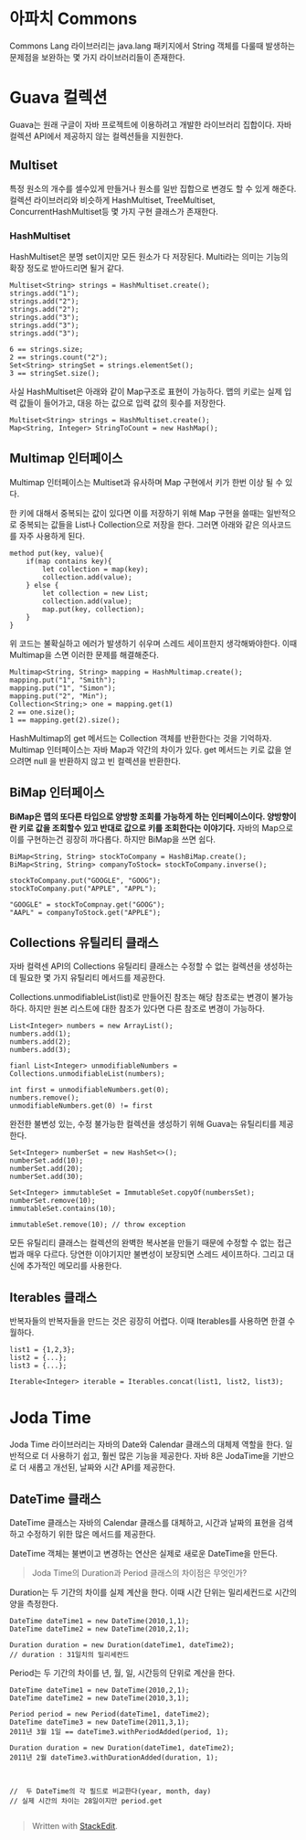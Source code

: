 # 아파치 Commons

Commons Lang 라이브러리는 java.lang 패키지에서 String 객체를 다룰때 발생하는 문제점을 보완하는 몇 가지 라이브러리들이 존재한다. 

# Guava 컬렉션

Guava는 원래 구글이 자바 프로젝트에 이용하려고 개발한 라이브러리 집합이다. 자바 컬렉션 API에서 제공하지 않는 컬렉션들을 지원한다. 

## Multiset

특정 원소의 개수를 셀수있게 만들거나 원소를 일반 집합으로 변경도 할 수 있게 해준다.  컬렉션 라이브러리와 비슷하게 HashMultiset, TreeMultiset, ConcurrentHashMultiset등 몇 가지 구현 클래스가 존재한다.

### HashMultiset
HashMultiset은 분명 set이지만 모든 원소가 다 저장된다. Multi라는 의미는 기능의 확장 정도로 받아드리면 될거 같다. 
```
Multiset<String> strings = HashMultiset.create();
strings.add("1");
strings.add("2");
strings.add("2");
strings.add("3");
strings.add("3");
strings.add("3");

6 == strings.size;
2 == strings.count("2");
Set<String> stringSet = strings.elementSet();
3 == stringSet.size();
```
사실 HashMultiset은 아래와 같이 Map구조로 표현이 가능하다. 맵의 키로는 실제 입력 값들이 들어가고, 대응 하는 값으로 입력 값의 횟수를 저장한다.
```
Multiset<String> strings = HashMultiset.create();
Map<String, Integer> StringToCount = new HashMap();
```

## Multimap 인터페이스

Multimap 인터페이스는 Multiset과 유사하며 Map 구현에서 키가 한번 이상 될 수 있다. 

한 키에 대해서 중복되는 값이 있다면 이를 저장하기 위해 Map 구현을 쓸때는 일반적으로 중복되는 값들을 List나 Collection으로 저장을 한다. 그러면 아래와 같은 의사코드를 자주 사용하게 된다.
```
method put(key, value){
	if(map contains key){
		let collection = map(key);
		collection.add(value);
	} else {
		let collection = new List;
		collection.add(value);
		map.put(key, collection);
	}
}
```
위 코드는 불확실하고 에러가 발생하기 쉬우며 스레드 세이프한지 생각해봐야한다. 이때 Multimap을 스면 이러한 문제를 해결해준다.

```
Multimap<String, String> mapping = HashMultimap.create();
mapping.put("1", "Smith");
mapping.put("1", "Simon");
mapping.put("2", "Min");
Collection<String;> one = mapping.get(1)
2 == one.size();
1 == mapping.get(2).size();
```
HashMultimap의  get 메서드는 Collection 객체를 반환한다는 것을 기억하자.
Multimap 인터페이스는 자바 Map과 약간의 차이가 있다. 
get 메서드는 키로 값을 얻으려면 null 을 반환하지 않고 빈 컬렉션을 반환한다. 

## BiMap 인터페이스

**BiMap은 맵의 또다른 타입으로 양방향 조회를 가능하게 하는 인터페이스이다. 양방향이란 키로 값을 조회할수 있고 반대로 값으로 키를 조회한다는 이야기다.** 자바의 Map으로 이를 구현하는건 굉장히 까다롭다. 하지만 BiMap을 쓰면 쉽다. 
```
BiMap<String, String> stockToCompany = HashBiMap.create();
BiMap<String, String> companyToStock= stockToCompany.inverse();

stockToCompany.put("GOOGLE", "GOOG");
stockToCompany.put("APPLE", "APPL");

"GOOGLE" = stockToCompnay.get("GOOG");
"AAPL" = companyToStock.get("APPLE");
```

## Collections 유틸리티 클래스

자바 컬력센 API의 Collections 유틸리티 클래스는 수정할 수 없는 컬렉션을 생성하는데 필요한 몇 가지 유틸리티 메서드를 제공한다. 

Collections.unmodifiableList(list)로 만들어진 참조는 해당 참조로는 변경이 불가능하다. 하지만 원본 리스트에 대한 참조가 있다면 다른 참조로 변경이 가능하다. 
```
List<Integer> numbers = new ArrayList();
numbers.add(1);
numbers.add(2);
numbers.add(3);

fianl List<Integer> unmodifiableNumbers = Collections.unmodifiableList(numbers);

int first = unmodifiableNumbers.get(0);
numbers.remove();
unmodifiableNumbers.get(0) != first
```
완전한 불변성 있는, 수정 불가능한 컬렉션을 생성하기 위해 Guava는 유틸리티를 제공한다. 

```
Set<Integer> numberSet = new HashSet<>();
numberSet.add(10);
numberSet.add(20);
numberSet.add(30);

Set<Integer> immutableSet = ImmutableSet.copyOf(numbersSet);
numberSet.remove(10);
immutableSet.contains(10);

immutableSet.remove(10); // throw exception
```
모든 유틸리티 클래스는 컬렉션의 완벽한 복사본을 만들기 때문에 수정할 수 없는 접근법과 매우 다르다. 당연한 이야기지만 불변성이 보장되면 스레드 세이프하다. 그리고 대신에 추가적인 메모리를 사용한다. 

## Iterables 클래스

반복자들의 반복자들을 만드는 것은 굉장히 어렵다. 이때 Iterables를 사용하면 한결 수월하다. 

```
list1 = {1,2,3};
list2 = {...};
list3 = {...};

Iterable<Integer> iterable = Iterables.concat(list1, list2, list3);
```

# Joda Time

Joda Time 라이브러리는 자바의 Date와 Calendar 클래스의 대체제 역할을 한다. 일반적으로 더 사용하기 쉽고, 훨씬 많은 기능을 제공한다. 자바 8은 JodaTime을 기반으로 더 새롭고 개선된, 날짜와 시간 API를 제공한다. 


## DateTime 클래스

DateTime 클래스는 자바의 Calendar 클래스를 대체하고, 시간과 날짜의 표현을 검색하고 수정하기 위한 많은 메서드를 제공한다. 

DateTime 객체는 불변이고 변경하는 연산은 실제로 새로운 DateTime을 만든다. 

> Joda Time의 Duration과 Period 클래스의 차이점은 무엇인가?

Duration는 두 기간의 차이를 실제 계산을 한다. 이때 시간 단위는 밀리세컨드로 시간의 양을 측정한다.
```
DateTime dateTime1 = new DateTime(2010,1,1);
DateTime dateTime2 = new DateTime(2010,2,1);

Duration duration = new Duration(dateTime1, dateTime2);
// duration : 31일치의 밀리세컨드
```
Period는 두 기간의 차이를 년, 월, 일, 시간등의 단위로 계산을 한다. 

```
DateTime dateTime1 = new DateTime(2010,2,1);
DateTime dateTime2 = new DateTime(2010,3,1);

Period period = new Period(dateTime1, dateTime2); 
DateTime dateTime3 = new DateTime(2011,3,1);
2011년 3월 1일 == dateTime3.withPeriodAdded(period, 1);

Duration duration = new Duration(dateTime1, dateTime2);
2011년 2월 dateTime3.withDurationAdded(duration, 1);



//  두 DateTime의 각 필드로 비교한다(year, month, day)
// 실제 시간의 차이는 28일이지만 period.get


```



> Written with [StackEdit](https://stackedit.io/).
<!--stackedit_data:
eyJoaXN0b3J5IjpbMTMyNjU0MTkxMCwxNjQzNjE1MzQ0LC03MD
M2NzE4NjYsNDUwMzA2OTM3LDI4MzI2MTMzNSwxNzE4NjU5MjQ3
LDE3MzgwMzY5NDcsNzM4MDExOTgyLDE4MzQ1MTg2ODEsLTEzMz
M1Nzc2MDksMjc0ODQ3Mzc5LC0xMzcwODAxMjE3LDIxMzk5Mjgz
NywxMzY5NjU3ODkwLC0xMzYzMDgxMDkwXX0=
-->